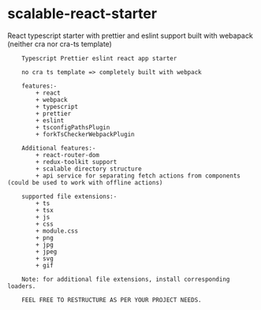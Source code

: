# scalable-react-starter

React typescript starter with prettier and eslint support built with webapack (neither cra nor cra-ts template)

```
    Typescript Prettier eslint react app starter

    no cra ts template => completely built with webpack

    features:-
        + react
        + webpack
        + typescript
        + prettier
        + eslint
        + tsconfigPathsPlugin
        + forkTsCheckerWebpackPlugin

    Additional features:-
        + react-router-dom
        + redux-toolkit support
        + scalable directory structure
        + api service for separating fetch actions from components (could be used to work with offline actions)

    supported file extensions:-
        + ts
        + tsx
        + js
        + css
        + module.css
        + png
        + jpg
        + jpeg
        + svg
        + gif

    Note: for additional file extensions, install corresponding loaders.

    FEEL FREE TO RESTRUCTURE AS PER YOUR PROJECT NEEDS.
    
```
